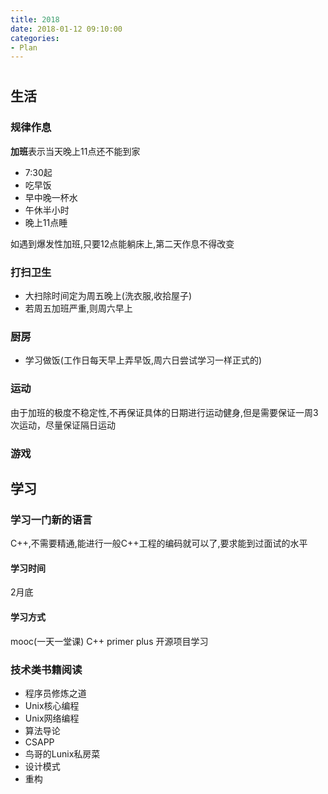 ```yaml
---
title: 2018
date: 2018-01-12 09:10:00
categories: 
- Plan
---
```


# 

## 生活
### 规律作息
**加班**表示当天晚上11点还不能到家
* 7:30起
* 吃早饭
* 早中晚一杯水
* 午休半小时
* 晚上11点睡

如遇到爆发性加班,只要12点能躺床上,第二天作息不得改变

### 打扫卫生
* 大扫除时间定为周五晚上(洗衣服,收拾屋子)
* 若周五加班严重,则周六早上

### 厨房
* 学习做饭(工作日每天早上弄早饭,周六日尝试学习一样正式的)

### 运动
由于加班的极度不稳定性,不再保证具体的日期进行运动健身,但是需要保证一周3次运动，尽量保证隔日运动

### 游戏

## 学习
### 学习一门新的语言
C++,不需要精通,能进行一般C++工程的编码就可以了,要求能到过面试的水平
#### 学习时间
2月底

#### 学习方式
mooc(一天一堂课) C++ primer plus 开源项目学习

### 技术类书籍阅读
* 程序员修炼之道
* Unix核心编程
* Unix网络编程
* 算法导论
* CSAPP
* 鸟哥的Lunix私房菜
* 设计模式
* 重构


